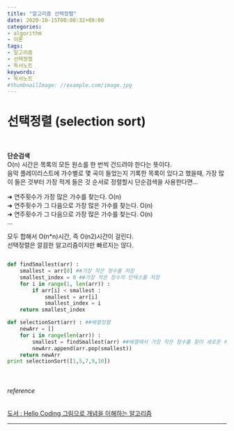 ```yaml
---
title: "알고리즘 선택정렬"
date: 2020-10-15T00:08:32+09:00
categories:
- algorithm
- 이론
tags:
- 알고리즘
- 선택정렬
- 독서노트
keywords:
- 독서노트
#thumbnailImage: //example.com/image.jpg
---
```


<!--more-->
# 선택정렬 (selection sort)

&nbsp;

**단순검색**   
O(n) 시간은 목록의 모든 원소를 한 번씩 건드려야 한다는 뜻이다.   
음악 플레이리스트에 가수별로 몇 곡이 들었는지 기록한 목록이 있다고 했을때, 가장 많이 들은 것부터 가장 적게 들은 것 순서로 정렬할시 단순검색을 사용한다면...

&#10140; 연주횟수가 가장 많은 가수를 찾는다. O(n)   
&#10140; 연주횟수가 그 다음으로 가장 많은 가수를 찾는다. O(n)   
&#10140; 연주횟수가 그 다음으로 가장 많은 가수를 찾는다. O(n)   
...   

모두 합해서 O(n*n)시간, 즉 O(n2)시간이 걸린다.   
선택정렬은 깔끔한 알고리즘이지만 빠르지는 않다.    


```python

def findSmallest(arr) :
    smallest = arr[0] ##가장 작은 정수를 저장
    smallest_index = 0 ##가장 작은 정수의 인덱스를 저장
    for i in range(1, len(arr)) : 
        if arr[i] < smallest :
            smallest = arr[i]
            smallest_index = i
    return smallest_index

def selectionSort(arr) : ##배열정렬
    newArr = []
    for i in range(len(arr)) :
        smallest = findSmallest(arr) ##배열에서 가장 작은 정수를 찾아 새로운 배열에 추가한다.
        newArr.append(arr.pop(smallest))
    return newArr
print selectionSort([1,5,7,9,10])

```

&nbsp;

###### reference
[도서 : Hello Coding 그림으로 개념을 이해하는 알고리즘](https://book.naver.com/bookdb/book_detail.nhn?bid=11823284)


-----